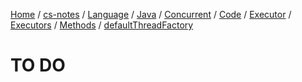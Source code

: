 [Home](https://mengxianbin.github.io) /
[cs-notes](https://mengxianbin.github.io/cs-notes/content) /
[Language](https://mengxianbin.github.io/cs-notes/content/Language) /
[Java](https://mengxianbin.github.io/cs-notes/content/Language/Java) /
[Concurrent](https://mengxianbin.github.io/cs-notes/content/Language/Java/Concurrent) /
[Code](https://mengxianbin.github.io/cs-notes/content/Language/Java/Concurrent/Code) /
[Executor](https://mengxianbin.github.io/cs-notes/content/Language/Java/Concurrent/Code/Executor) /
[Executors](https://mengxianbin.github.io/cs-notes/content/Language/Java/Concurrent/Code/Executor/Executors) /
[Methods](https://mengxianbin.github.io/cs-notes/content/Language/Java/Concurrent/Code/Executor/Executors/Methods) /
[defaultThreadFactory](https://mengxianbin.github.io/cs-notes/content/Language/Java/Concurrent/Code/Executor/Executors/Methods/defaultThreadFactory)

# TO DO
